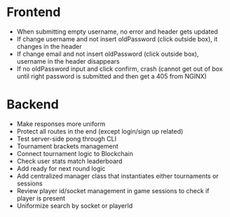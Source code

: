 # Frontend
- When submitting empty username, no error and header gets updated
- If change username and not insert oldPassword (click outside box), it changes in the header
- If change email and not insert oldPassword (click outside box), username in the header disappears
- If no oldPassword input and click confirm, crash (cannot get out of box until right password is submitted and then get a 405 from NGINX)

# Backend
- Make responses more uniform
- Protect all routes in the end (except login/sign up related)
- Test server-side pong through CLI
- Tournament brackets management
- Connect tournament logic to Blockchain
- Check user stats match leaderboard
- Add ready for next round logic
- Add centralized manager class that instantiates either tournaments or sessions
- Review player id/socket management in game sessions to check if player is present
- Uniformize search by socket or playerId